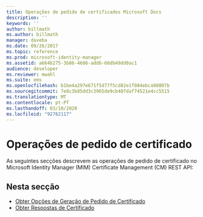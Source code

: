 ```yaml
---
title: Operações de pedido de certificados Microsoft Docs
description: ''
keywords: ''
author: billmath
ms.author: billmath
manager: daveba
ms.date: 09/26/2017
ms.topic: reference
ms.prod: microsoft-identity-manager
ms.assetid: a664b275-3b86-4606-add6-66db49dd0ac1
audience: developer
ms.reviewer: mwahl
ms.suite: ems
ms.openlocfilehash: b1be4a297e671f5d77f5cd82e1f084ebca98807b
ms.sourcegitcommit: 7e8c3b85dd3c3965de9cb407daf74521e4cc5515
ms.translationtype: MT
ms.contentlocale: pt-PT
ms.lasthandoff: 03/10/2020
ms.locfileid: "92762117"
---
```

# <a name="certificate-request-operations"></a>Operações de pedido de certificado
As seguintes secções descrevem as operações de pedido de certificado no Microsoft Identity Manager (MIM) Certificate Management (CM) REST API:

## <a name="in-this-section"></a>Nesta secção

- [Obter Opções de Geração de Pedido de Certificado](get-certificate-request-generation-options.md)
- [Obter Respostas de Certificado](get-certificate-responses.md)
